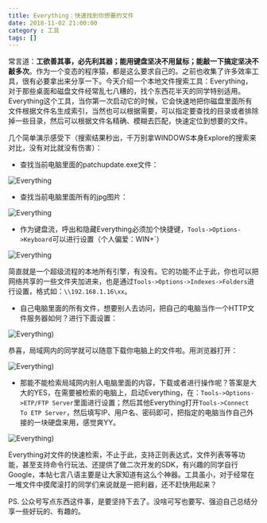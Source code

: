 ```yaml
---
title: Everything：快速找到你想要的文件
date: 2018-11-02 21:00:00
category : 工具
tags: []
---
```


常言道：**工欲善其事，必先利其器；能用键盘坚决不用鼠标；能敲一下搞定坚决不敲多次**。作为一个变态的程序猿，都是这么要求自己的。之前也收集了许多效率工具，很有必要拿出来分享一下。今天介绍一个本地文件搜索工具：Everything，对于那些桌面和磁盘文件经常乱七八糟的，找个东西花半天的同学特别适用。Everything这个工具，当你第一次启动它的时候，它会快速地把你磁盘里面所有文件根据文件名生成索引，当然也可以根据需要，可以指定要查找的目录或者排除掉一些目录，然后可以根据文件名精确、模糊去匹配，快速定位到想要的文件。

<!--more-->

几个简单演示感受下（搜索结果秒出，千万别拿WINDOWS本身Explore的搜索来对比，没有对比就没有伤害）：

- 查找当前电脑里面的patchupdate.exe文件：

![Everything](/images/everything-1.png)


- 查找当前电脑里面所有的jpg图片：

![Everything](/images/everything-3.png)

- 作为键盘流，呼出和隐藏Everything必须加个快捷键，`Tools->Options->Keyboard`可以进行设置（个人偏爱：WIN+`）

![Everything](/images/everything-2.png)


简直就是一个超级流程的本地所有引擎，有没有。它的功能不止于此，你也可以把网络共享的一些文件夹加进来，也是通过`Tools->Options->Indexes->Folders`进行设置，格式如：`\\192.168.1.16\xx`。


- 自己电脑里面的所有文件，想要别人去访问，把自己的电脑当作一个HTTP文件服务器如何？进行下面设置：
  
![Everything](/images/everything-5.png))

恭喜，局域网内的同学就可以随意下载你电脑上的文件啦。用浏览器打开：

![Everything](/images/everything-4.png))


- 那能不能检索局域网内别人电脑里面的内容，下载或者进行操作呢？答案是大大的YES，在需要被检索的电脑上，启动Everything，在：`Tools->Options->ETP/FTP Server`里面进行设置；然后其他Everything打开`Tools->Connect To ETP Server`，然后填写IP、用户名、密码即可，把指定的电脑当作自己外接的一块硬盘来用，感觉爽YY。

![Everything](/images/everything-6.png))


Everything对文件的快速检索，不止于此，支持正则表达式，文件列表等等功能，甚至支持命令行玩法、还提供了做二次开发的SDK，有兴趣的同学自行Google，本帖七言八语主要是让大家知道有这么个神器。工具虽小，对于经常在一堆文件中摸爬滚打的同学们来说就是一把利器，还不赶快用起来？

PS. 公众号写点东西这件事，是要坚持下去了。没啥可写也要写、强迫自己总结分享一些好玩的、有趣的。

